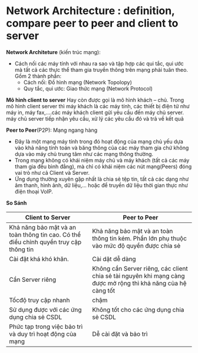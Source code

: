 # Network Architecture : definition, compare peer to peer and client to server  
**Network Architeture** (kiến trúc mạng):
* Cách nối các máy tính với nhau ra sao và tập hợp các qui tắc, qui ước mà tất cả các thực thể tham gia truyền thông trên mạng phải tuân theo. Gồm 2 thành phần:
  * Cách nối: Đồ hình mạng (Network Topolopy)
  * Quy tắc, qui ước: Giao thức mạng (Network Protocol) 
 
**Mô hình client to server** 
Hay còn được gọi là mô hình khách – chủ. Trong mô hình client server thì máy khách là các máy tính, các thiết bị điện tử như máy in, máy fax,….các máy khách client gửi yêu cầu đến máy chủ server. máy chủ server tiếp nhận yêu cầu, xử lý các yêu cầu đó và trả về kết quả
 
**Peer to Peer**(P2P): Mạng ngang hàng
* Đây là một mạng máy tính trong đó hoạt động của mạng chủ yếu dựa vào khả năng tính toán và băng thông của các máy tham gia chứ không dựa vào máy chủ trung tâm như các mạng thông thường.
* Trong mạng không có khái niệm máy chủ và máy khách (tất cả các máy tham gia đều bình đẳng), mà chỉ có khái niệm các nút mạng(Peers) đóng vai trò như cả Client và Server.
*  Ứng dụng thường xuyên gặp nhất là chia sẻ tệp tin, tất cả các dạng như âm thanh, hình ảnh, dữ liệu,… hoặc để truyền dữ liệu thời gian thực như điện thoại VoIP. 
 
**So Sánh** 
 
|Client to Server|Peer to Peer|
|---------|--------|
Khả năng bảo mật và an toàn thông tin cao. Có thể điều chỉnh quyền truy cập thông tin|Khả năng bảo mật và an toàn thông tin kém. Phần lớn phụ thuộc vào mức độ quyền được chia sẻ|
|Cài đặt khá khó khăn.|Cài dặt dễ dàng|
|Cần Server riêng |Không cần Server riêng, các client chia sẻ tài nguyên khi mạng càng được mở rộng thì khả năng của hệ càng tốt|
|Tốcđộ truy cập nhanh|chậm|
|Sử dụng được với các ứng dụng chia sẻ CSDL|Không tốt cho các ứng dụng chia sẻ CSDL|
|Phức tạp trong việc bảo trì và duy trì hoạt động của mạng|Dễ cài đặt và bảo trì|



